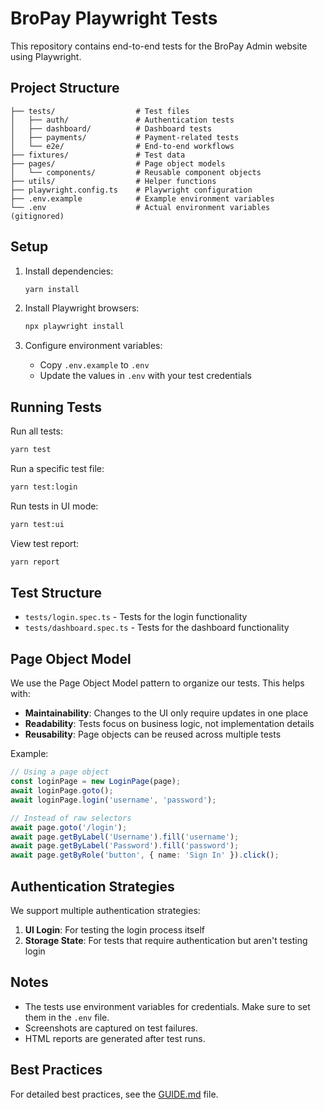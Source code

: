 # BroPay Playwright Tests

This repository contains end-to-end tests for the BroPay Admin website using Playwright.

## Project Structure

```
├── tests/                  # Test files
│   ├── auth/               # Authentication tests
│   ├── dashboard/          # Dashboard tests
│   ├── payments/           # Payment-related tests
│   └── e2e/                # End-to-end workflows
├── fixtures/               # Test data
├── pages/                  # Page object models
│   └── components/         # Reusable component objects
├── utils/                  # Helper functions
├── playwright.config.ts    # Playwright configuration
├── .env.example            # Example environment variables
└── .env                    # Actual environment variables (gitignored)
```

## Setup

1. Install dependencies:

   ```bash
   yarn install
   ```

2. Install Playwright browsers:

   ```bash
   npx playwright install
   ```

3. Configure environment variables:
   - Copy `.env.example` to `.env`
   - Update the values in `.env` with your test credentials

## Running Tests

Run all tests:

```bash
yarn test
```

Run a specific test file:

```bash
yarn test:login
```

Run tests in UI mode:

```bash
yarn test:ui
```

View test report:

```bash
yarn report
```

## Test Structure

- `tests/login.spec.ts` - Tests for the login functionality
- `tests/dashboard.spec.ts` - Tests for the dashboard functionality

## Page Object Model

We use the Page Object Model pattern to organize our tests. This helps with:

- **Maintainability**: Changes to the UI only require updates in one place
- **Readability**: Tests focus on business logic, not implementation details
- **Reusability**: Page objects can be reused across multiple tests

Example:

```typescript
// Using a page object
const loginPage = new LoginPage(page);
await loginPage.goto();
await loginPage.login('username', 'password');

// Instead of raw selectors
await page.goto('/login');
await page.getByLabel('Username').fill('username');
await page.getByLabel('Password').fill('password');
await page.getByRole('button', { name: 'Sign In' }).click();
```

## Authentication Strategies

We support multiple authentication strategies:

1. **UI Login**: For testing the login process itself
2. **Storage State**: For tests that require authentication but aren't testing login

## Notes

- The tests use environment variables for credentials. Make sure to set them in the `.env` file.
- Screenshots are captured on test failures.
- HTML reports are generated after test runs.

## Best Practices

For detailed best practices, see the [GUIDE.md](./GUIDE.md) file.
